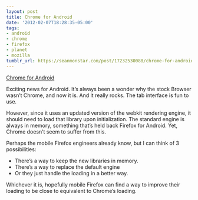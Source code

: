 ```yaml
---
layout: post
title: Chrome for Android
date: '2012-02-07T18:28:35-05:00'
tags:
- android
- chrome
- firefox
- planet
- mozilla
tumblr_url: https://seanmonstar.com/post/17232530088/chrome-for-android
---
```

[Chrome for Android](http://chrome.blogspot.com/2012/02/introducing-chrome-for-android.html)  

Exciting news for Android. It’s always been a wonder why the stock Browser wasn’t Chrome, and now it is. And it really rocks. The tab interface is fun to use.

However, since it uses an updated version of the webkit rendering engine, it should need to load that library upon initialization. The standard engine is always in memory, something that’s held back Firefox for Android. Yet, Chrome doesn’t seem to suffer from this.

Perhaps the mobile Firefox engineers already know, but I can think of 3 possibilities:

- There’s a way to keep the new libraries in memory.
- There’s a way to replace the default engine
- Or they just handle the loading in a better way.

Whichever it is, hopefully mobile Firefox can find a way to improve their loading to be close to equivalent to Chrome’s loading.

